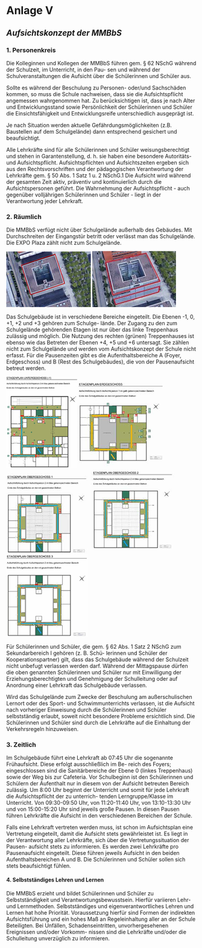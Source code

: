 # Anlage V
## *Aufsichtskonzept der MMBbS*

### 1. Personenkreis

Die Kolleginnen und Kollegen der MMBbS führen gem. § 62 NSchG während der Schulzeit, im Unterricht, in den Pau- sen und während der Schulveranstaltungen die Aufsicht über die Schülerinnen und Schüler aus.

Sollte es während der Beschulung zu Personen- oder/und Sachschäden kommen, so muss die Schule nachweisen, dass sie die Aufsichtspflicht angemessen wahrgenommen hat. Zu berücksichtigen ist, dass je nach Alter und Entwicklungsstand sowie Persönlichkeit der Schülerinnen und Schüler die Einsichtsfähigkeit und Entwicklungsreife unterschiedlich ausgeprägt ist.

Je nach Situation werden aktuelle Gefährdungsmöglichkeiten (z.B. Baustellen auf dem Schulgelände) dann entsprechend gesichert und beaufsichtigt.

Alle Lehrkräfte sind für alle Schülerinnen und Schüler weisungsberechtigt und stehen in Garantenstellung, d. h. sie haben eine besondere Autoritäts- und Aufsichtspflicht. Aufsichtspflichten und Aufsichtszeiten ergeben sich aus den Rechtsvorschriften und der pädagogischen Verantwortung der Lehrkräfte gem. § 50 Abs. 1 Satz 1 u. 2 NSchG.1
Die Aufsicht wird während der gesamten Zeit aktiv, präventiv und kontinuierlich durch die Aufsichtspersonen geführt. Die Wahrnehmung der Aufsichtspflicht - auch gegenüber volljährigen Schülerinnen und Schüler - liegt in der Verantwortung jeder Lehrkraft.

### 2. Räumlich

Die MMBbS verfügt nicht über Schulgelände außerhalb des Gebäudes. Mit Durchschreiten der Eingangstür betritt oder verlässt man das Schulgelände. Die EXPO Plaza zählt nicht zum Schulgelände.

![Gebäude MMBbS](bilder/Anlage%205%20-%20Bild%201.png)
![Gebäude MMBbS](bilder/Anlage%205%20-%20Bild%202.jpg)

Das Schulgebäude ist in verschiedene Bereiche eingeteilt. Die Ebenen -1, 0, +1, +2 und +3 gehören zum Schulge- lände. Der Zugang zu den zum Schulgelände gehörenden Etagen ist nur über das linke Treppenhaus zulässig und möglich. Die Nutzung des rechten (grünen) Treppenhauses ist ebenso wie das Betreten der Ebenen +4, +5 und +6 untersagt. Sie zählen nicht zum Schulgelände und werden vom Aufsichtskonzept der Schule nicht erfasst.
Für die Pausenzeiten gibt es die Aufenthaltsbereiche A (Foyer, Erdgeschoss) und B (Rest des Schulgebäudes), die von der Pausenaufsicht betreut werden.


![Gebäude MMBbS](bilder/Anlage%205%20-%20Bild%203.png)
![Gebäude MMBbS](bilder/Anlage%205%20-%20Bild%204.png)
![Gebäude MMBbS](bilder/Anlage%205%20-%20Bild%205.png)
![Gebäude MMBbS](bilder/Anlage%205%20-%20Bild%206.png)
![Gebäude MMBbS](bilder/Anlage%205%20-%20Bild%207.png)

Für Schülerinnen und Schüler, die gem. § 62 Abs. 1 Satz 2 NSchG zum Sekundarbereich I gehören (z. B. Schü- lerinnen und Schüler der Kooperationspartner) gilt, dass das Schulgebäude während der Schulzeit nicht unbefugt verlassen werden darf. Während der Mittagspause dürfen die oben genannten Schülerinnen und Schüler nur mit Einwilligung der Erziehungsberechtigten und Genehmigung der Schulleitung oder auf Anordnung einer Lehrkraft das Schulgebäude verlassen.

Wird das Schulgelände zum Zwecke der Beschulung am außerschulischen Lernort oder des Sport- und Schwimmunterrichts verlassen, ist die Aufsicht nach vorheriger Einweisung durch die Schülerinnen und Schüler selbstständig erlaubt, soweit nicht besondere Probleme ersichtlich sind. Die Schülerinnen und Schüler sind durch die Lehrkräfte auf die Einhaltung der Verkehrsregeln hinzuweisen.

### 3. Zeitlich

Im Schulgebäude führt eine Lehrkraft ab 07:45 Uhr die sogenannte Frühaufsicht. Diese erfolgt ausschließlich im Be- reich des Foyers; eingeschlossen sind die Sanitärbereiche der Ebene 0 (linkes Treppenhaus) sowie der Weg bis zur Cafeteria. Vor Schulbeginn ist den Schülerinnen und Schülern der Aufenthalt nur in diesem von der Aufsicht betreuten Bereich zulässig. Um 8:00 Uhr beginnt der Unterricht und somit für jede Lehrkraft die Aufsichtspflicht der zu unterrich- tenden Lerngruppe/Klasse im Unterricht.
Von 09:30-09:50 Uhr, von 11:20-11:40 Uhr, von 13:10-13:30 Uhr und von 15:00-15:20 Uhr sind jeweils große Pausen. In diesen Pausen führen Lehrkräfte die Aufsicht in den verschiedenen Bereichen der Schule.

Falls eine Lehrkraft vertreten werden muss, ist schon im Aufsichtsplan eine Vertretung eingeteilt, damit die Aufsicht stets gewährleistet ist. Es liegt in der Verantwortung aller Lehrkräfte, sich über die Vertretungssituation der Pausen- aufsicht stets zu informieren. Es werden zwei Lehrkräfte pro Pausenaufsicht eingeteilt. Diese führen jeweils Aufsicht in den beiden Aufenthaltsbereichen A und B. Die Schülerinnen und Schüler sollen sich stets beaufsichtigt fühlen.

#### 4. Selbstständiges Lehren und Lernen

Die MMBbS erzieht und bildet Schülerinnen und Schüler zu Selbstständigkeit und Verantwortungsbewusstsein. Hierfür variieren Lehr- und Lernmethoden. Selbstständiges und eigenverantwortliches Lehren und Lernen hat hohe Priorität. Voraussetzung hierfür sind Formen der indirekten Aufsichtsführung und ein hohes Maß an Regeleinhaltung aller an der Schule Beteiligten. Bei Unfällen, Schadenseintritten, unvorhergesehenen Ereignissen und/oder Vorkomm- nissen sind die Lehrkräfte und/oder die Schulleitung unverzüglich zu informieren.
